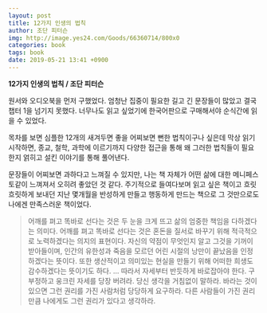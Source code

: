 ```yaml
---
layout: post
title: 12가지 인생의 법칙
author: 조단 피터슨
img: http://image.yes24.com/Goods/66360714/800x0
categories: book
tags: book
date: 2019-05-21 13:41 +0900
---
```


**12가지 인생의 법칙 / 조단 피터슨**


원서와 오디오북을 먼저 구했었다. 엄청난 집중이 필요한 길고 긴 문장들이 많았고 결국 챕터 1을 넘기지 못했다. 너무나도 읽고 싶었기에 한국어판으로 구매해서야 순식간에 읽을 수 있었다.

목차를 보면 심플한 12개의 새겨두면 좋을 어찌보면 뻔한 법칙이구나 싶은데 막상 읽기 시작하면, 종교, 철학, 과학에 이르기까지 다양한 접근을 통해 왜 그러한 법칙들이 필요한지 얽히고 설킨 이야기를 통해 풀어낸다.

문장들이 어찌보면 과하다고 느껴질 수 있지만, 나는 책 자체가 어떤 삶에 대한 메니페스토같이 느껴져서 오히려 좋았던 것 같다. 주기적으로 들여다보며 읽고 싶은 책이고 흐릿흐릿하게 보내던 지난 몇개월을 반성하게 만들고 행동하게 만드는 책으로 그 것만으로도 나에겐 만족스러운 책이었다.



> 어깨를 펴고 똑바로 선다는 것은 두 눈을 크게 뜨고 삶의 엄중한 책임을 다하겠다는 의미다. 어깨를 펴고 똑바로 선다는 것은 혼돈을 질서로 바꾸기 위해 적극적으로 노력하겠다는 의지의 표현이다. 자신의 약점이 무엇인지 알고 그것을 기꺼이 받아들이며, 인간의 유한성과 죽음을 모르던 어린 시절의 낭만이 끝났음을 인정하겠다는 뜻이다. 또한 생산적이고 의미있는 현실을 만들기 위해 어떠한 희생도 감수하겠다는 뜻이기도 하다. ... 따라서 자세부터 반듯하게 바로잡아야 한다. 구부정하고 웅크린 자세를 당장 버려라. 당신 생각을 거침없이 말하라. 바라는 것이 있으면 그런 권리를 가진 사람처럼 당당하게 요구하라. 다른 사람들이 가진 권리만큼 나에게도 그런 권리가 있다고 생각하라.
